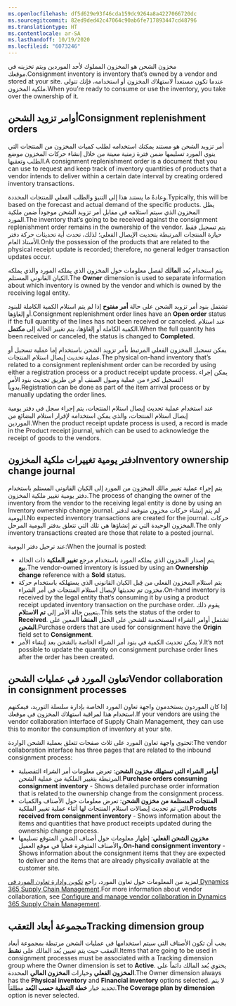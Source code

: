 ```yaml
---
ms.openlocfilehash: df5d629e93f46cda159dc9264a8a4227066720dc
ms.sourcegitcommit: 82ed9ded42c47064c90ab6fe717893447cd48796
ms.translationtype: HT
ms.contentlocale: ar-SA
ms.lasthandoff: 10/19/2020
ms.locfileid: "6073246"
---
```

<span data-ttu-id="14f2d-101">مخزون الشحن هو المخزون المملوك لأحد الموردين ويتم تخزينه في موقعك.</span><span class="sxs-lookup"><span data-stu-id="14f2d-101">Consignment inventory is inventory that’s owned by a vendor and stored at your site.</span></span> <span data-ttu-id="14f2d-102">عندما تكون مستعداً لاستهلاك المخزون أو استخدامه، فإنك تتولى ملكية المخزون.</span><span class="sxs-lookup"><span data-stu-id="14f2d-102">When you’re ready to consume or use the inventory, you take over the ownership of it.</span></span> 

## <a name="consignment-replenishment-orders"></a><span data-ttu-id="14f2d-103">أوامر تزويد الشحن</span><span class="sxs-lookup"><span data-stu-id="14f2d-103">Consignment replenishment orders</span></span> 

<span data-ttu-id="14f2d-104">أمر تزويد الشحن هو مستند يمكنك استخدامه لطلب كميات المخزون من المنتجات التي ينوي المورد تسليمها ضمن فترة زمنية معينة من خلال إنشاء حركات المخزون موضع الطلب وتعقبها.</span><span class="sxs-lookup"><span data-stu-id="14f2d-104">A consignment replenishment order is a document that you can use to request and keep track of inventory quantities of products that a vendor intends to deliver within a certain date interval by creating ordered inventory transactions.</span></span> 

<span data-ttu-id="14f2d-105">وعادةً ما يستند هذا إلى التنبؤ والطلب الفعلي للمنتجات المحددة.</span><span class="sxs-lookup"><span data-stu-id="14f2d-105">Typically, this will be based on the forecast and actual demand of the specific products.</span></span> <span data-ttu-id="14f2d-106">يظل المخزون الذي سيتم استلامه في مقابل أمر تزويد الشحن موجوداً ضمن ملكية المورد.</span><span class="sxs-lookup"><span data-stu-id="14f2d-106">The inventory that’s going to be received against the consignment replenishment order remains in the ownership of the vendor.</span></span> <span data-ttu-id="14f2d-107">يتم تسجيل فقط حيازة المنتجات المرتبطة بتحديث الإيصال الفعلي؛ لذلك، تحدث أية تحديثات حركة دفتر الأستاذ العام.</span><span class="sxs-lookup"><span data-stu-id="14f2d-107">Only the possession of the products that are related to the physical receipt update is recorded; therefore, no general ledger transaction updates occur.</span></span>

<span data-ttu-id="14f2d-108">يتم استخدام بُعد **المالك** لفصل معلومات حول المخزون الذي يملكه المورد والذي يملكه الكيان القانوني المستلم.</span><span class="sxs-lookup"><span data-stu-id="14f2d-108">The **Owner** dimension is used to separate information about which inventory is owned by the vendor and which is owned by the receiving legal entity.</span></span> 

<span data-ttu-id="14f2d-109">تشتمل بنود أمر تزويد الشحن على حالة **أمر مفتوح** إذا لم يتم استلام الكمية الكاملة للبنود أو إلغاؤها.</span><span class="sxs-lookup"><span data-stu-id="14f2d-109">Consignment replenishment order lines have an **Open order** status if the full quantity of the lines has not been received or canceled.</span></span> <span data-ttu-id="14f2d-110">عند استلام الكمية الكاملة أو إلغاؤها، يتم تغيير الحالة إلى **مكتمل**.</span><span class="sxs-lookup"><span data-stu-id="14f2d-110">When the full quantity has been received or canceled, the status is changed to **Completed**.</span></span> 

<span data-ttu-id="14f2d-111">يمكن تسجيل المخزون الفعلي المرتبط بأمر تزويد الشحن باستخدام إما عملية تسجيل أو عملية تحديث إيصال استلام المنتجات.</span><span class="sxs-lookup"><span data-stu-id="14f2d-111">The physical on-hand inventory that’s related to a consignment replenishment order can be recorded by using either a registration process or a product receipt update process.</span></span> <span data-ttu-id="14f2d-112">يمكن إجراء التسجيل كجزء من عملية وصول الصنف أو عن طريق تحديث بنود الأمر يدوياً.</span><span class="sxs-lookup"><span data-stu-id="14f2d-112">Registration can be done as part of the item arrival process or by manually updating the order lines.</span></span> 

<span data-ttu-id="14f2d-113">عند استخدام عملية تحديث إيصال استلام المنتجات، يتم إجراء سجل في دفتر يومية إيصال استلام المنتجات، والذي يمكن استخدامه لإقرار استلام البضائع من الموردين.</span><span class="sxs-lookup"><span data-stu-id="14f2d-113">When the product receipt update process is used, a record is made in the Product receipt journal, which can be used to acknowledge the receipt of goods to the vendors.</span></span>

## <a name="inventory-ownership-change-journal"></a><span data-ttu-id="14f2d-114">دفتر يومية تغييرات ملكية المخزون</span><span class="sxs-lookup"><span data-stu-id="14f2d-114">Inventory ownership change journal</span></span> 

<span data-ttu-id="14f2d-115">يتم إجراء عملية تغيير مالك المخزون من المورد إلى الكيان القانوني المستلم باستخدام دفتر يومية تغيير ملكية المخزون.</span><span class="sxs-lookup"><span data-stu-id="14f2d-115">The process of changing the owner of the inventory from the vendor to the receiving legal entity is done by using an Inventory ownership change journal.</span></span> <span data-ttu-id="14f2d-116">لم يتم إنشاء حركات مخزون متوقعة لدفتر اليومية.</span><span class="sxs-lookup"><span data-stu-id="14f2d-116">No expected inventory transactions are created for the journal.</span></span> <span data-ttu-id="14f2d-117">حركات المخزون الوحيدة التي تم إنشاؤها هي تلك التي تتعلق بدفتر اليومية المرحل.</span><span class="sxs-lookup"><span data-stu-id="14f2d-117">The only inventory transactions created are those that relate to a posted journal.</span></span> 

<span data-ttu-id="14f2d-118">عند ترحيل دفتر اليومية:</span><span class="sxs-lookup"><span data-stu-id="14f2d-118">When the journal is posted:</span></span>

- <span data-ttu-id="14f2d-119">يتم إصدار المخزون الذي يملكه المورد باستخدام مرجع **تغيير الملكية** ذات الحالة **بيع**.</span><span class="sxs-lookup"><span data-stu-id="14f2d-119">The vendor-owned inventory is issued by using an **Ownership change** reference with a **Sold** status.</span></span>
- <span data-ttu-id="14f2d-120">يتم استلام المخزون الفعلي من قِبل الكيان القانوني الذي يستهلكه باستخدام حركة مخزون تم تحديثها لإيصال استلام المنتجات في أمر الشراء.</span><span class="sxs-lookup"><span data-stu-id="14f2d-120">On-hand inventory is received by the legal entity that’s consuming it by using a product receipt updated inventory transaction on the purchase order.</span></span> <span data-ttu-id="14f2d-121">يقوم ذلك بتعيين حالة الأمر إلى **تم الاستلام**.</span><span class="sxs-lookup"><span data-stu-id="14f2d-121">This sets the status of the order to **Received**.</span></span> <span data-ttu-id="14f2d-122">تشتمل أوامر الشراء المستخدمة للشحن على الحقل **المنشأ** المعين على **الشحن**.</span><span class="sxs-lookup"><span data-stu-id="14f2d-122">Purchase orders that are used for consignment have the **Origin** field set to **Consignment**.</span></span>
- <span data-ttu-id="14f2d-123">لا يمكن تحديث الكمية في بنود أمر الشراء الخاصة بالشحن بعد إنشاء الأمر.</span><span class="sxs-lookup"><span data-stu-id="14f2d-123">It’s not possible to update the quantity on consignment purchase order lines after the order has been created.</span></span>

## <a name="vendor-collaboration-in-consignment-processes"></a><span data-ttu-id="14f2d-124">تعاون المورد في عمليات الشحن</span><span class="sxs-lookup"><span data-stu-id="14f2d-124">Vendor collaboration in consignment processes</span></span> 

<span data-ttu-id="14f2d-125">إذا كان الموردون يستخدمون واجهة تعاون المورد الخاصة بإدارة سلسلة التوريد، فيمكنهم استخدام هذا لمراقبة استهلاك المخزون في موقعك.</span><span class="sxs-lookup"><span data-stu-id="14f2d-125">If your vendors are using the vendor collaboration interface of Supply Chain Management, they can use this to monitor the consumption of inventory at your site.</span></span>

<span data-ttu-id="14f2d-126">تحتوي واجهة تعاون المورد على ثلاث صفحات تتعلق بعملية الشحن الواردة:</span><span class="sxs-lookup"><span data-stu-id="14f2d-126">The vendor collaboration interface has three pages that are related to the inbound consignment process:</span></span>

- <span data-ttu-id="14f2d-127">**أوامر الشراء التي تستهلك مخزون الشحن**: تعرض معلومات أمر الشراء التفصيلية المرتبطة بتغيير الملكية من عملية الشحن.</span><span class="sxs-lookup"><span data-stu-id="14f2d-127">**Purchase orders consuming consignment inventory** - Shows detailed purchase order information that is related to the ownership change from the consignment process.</span></span>
- <span data-ttu-id="14f2d-128">**المنتجات المستلمة من مخزون الشحن**: تعرض معلومات حول الأصناف والكميات التي تم تحديث إيصالات استلام المنتجات لها أثناء عملية تغيير الملكية.</span><span class="sxs-lookup"><span data-stu-id="14f2d-128">**Products received from consignment inventory** - Shows information about the items and quantities that have product receipts updated during the ownership change process.</span></span>
- <span data-ttu-id="14f2d-129">**مخزون الشحن الفعلي**: إظهار معلومات حول أصناف الشحن المتوقع تسليمها والأصناف المتوفرة فعلياً في موقع العميل.</span><span class="sxs-lookup"><span data-stu-id="14f2d-129">**On-hand consignment inventory** - Shows information about the consignment items that they are expected to deliver and the items that are already physically available at the customer site.</span></span>

<span data-ttu-id="14f2d-130">لمزيد من المعلومات حول تعاون المورد، راجع [تكوين وإدارة تعاون المورد في Dynamics 365 Supply Chain Management](https://docs.microsoft.com/learn/modules/configure-manage-vendor-collaboration-dyn365-supply-chain-mgmt/?azure-portal=true).</span><span class="sxs-lookup"><span data-stu-id="14f2d-130">For more information about vendor collaboration, see [Configure and manage vendor collaboration in Dynamics 365 Supply Chain Management](https://docs.microsoft.com/learn/modules/configure-manage-vendor-collaboration-dyn365-supply-chain-mgmt/?azure-portal=true).</span></span>

## <a name="tracking-dimension-group"></a><span data-ttu-id="14f2d-131">مجموعة أبعاد التعقب</span><span class="sxs-lookup"><span data-stu-id="14f2d-131">Tracking dimension group</span></span> 

<span data-ttu-id="14f2d-132">يجب أن تكون الأصناف التي سيتم استخدامها في عمليات الشحن مرتبطة بمجموعة أبعاد التعقب حيث يتم تعيين بُعد المالك على **نشط**.</span><span class="sxs-lookup"><span data-stu-id="14f2d-132">Items that are going to be used in consignment processes must be associated with a Tracking dimension group where the Owner dimension is set to **Active**.</span></span> <span data-ttu-id="14f2d-133">يحتوي بُعد المالك دائماً على **المخزون الفعلي** وخيارات **المخزون المالي** المحددة.</span><span class="sxs-lookup"><span data-stu-id="14f2d-133">The Owner dimension always has the **Physical inventory** and **Financial inventory** options selected.</span></span> <span data-ttu-id="14f2d-134">لا يتم تحديد خيار **خطة التغطية حسب البُعد** مطلقاً.</span><span class="sxs-lookup"><span data-stu-id="14f2d-134">**The Coverage plan by dimension** option is never selected.</span></span>

